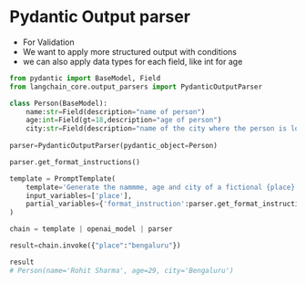 # Pydantic Output parser

* For Validation
* We want to apply more structured output with conditions
* we can also apply data types for each field, like int for age

```python
from pydantic import BaseModel, Field
from langchain_core.output_parsers import PydanticOutputParser

class Person(BaseModel):
    name:str=Field(description="name of person")
    age:int=Field(gt=18,description="age of person")
    city:str=Field(description="name of the city where the person is located")
    
parser=PydanticOutputParser(pydantic_object=Person)

parser.get_format_instructions()

template = PromptTemplate(
    template='Generate the nammme, age and city of a fictional {place} person \n {format_instruction}',
    input_variables=['place'],
    partial_variables={'format_instruction':parser.get_format_instructions()}
)

chain = template | openai_model | parser

result=chain.invoke({"place":"bengaluru"})

result
# Person(name='Rohit Sharma', age=29, city='Bengaluru')
```
